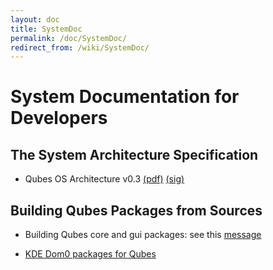 ```yaml
---
layout: doc
title: SystemDoc
permalink: /doc/SystemDoc/
redirect_from: /wiki/SystemDoc/
---
```


System Documentation for Developers
===================================

The System Architecture Specification
-------------------------------------

-   Qubes OS Architecture v0.3 [(pdf)](http://www.qubes-os.org/files/doc/arch-spec-0.3.pdf) [(sig)](http://www.qubes-os.org/files/doc/arch-spec-0.3.pdf.sig)

Building Qubes Packages from Sources
------------------------------------

-   Building Qubes core and gui packages: see this [message](https://groups.google.com/group/qubes-devel/browse_thread/thread/710f725713cc7e8a#)

-   [KDE Dom0 packages for Qubes](/doc/KdeDom0)

